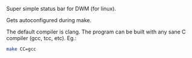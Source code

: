 Super simple status bar for DWM (for linux).

Gets autoconfigured during make.

The default compiler is clang. The program can be built with any sane C compiler (gcc, tcc, etc). Eg.:

```bash
make CC=gcc
```
